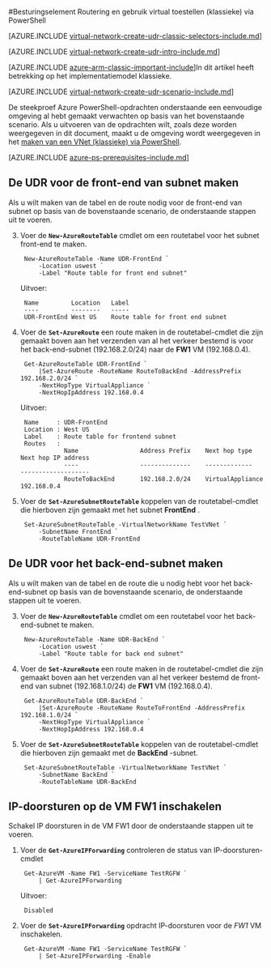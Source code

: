 <properties 
   pageTitle="Routering bepalen en het gebruik van virtuele toestellen via PowerShell in het implementatiemodel klassieke | Microsoft Azure"
   description="Meer informatie over het om te bepalen in VNets via PowerShell in het implementatiemodel klassieke-mailroutering"
   services="virtual-network"
   documentationCenter="na"
   authors="jimdial"
   manager="carmonm"
   editor=""
   tags="azure-service-management"
/>
<tags  
   ms.service="virtual-network"
   ms.devlang="na"
   ms.topic="article"
   ms.tgt_pltfrm="na"
   ms.workload="infrastructure-services"
   ms.date="02/02/2016"
   ms.author="jdial" />

#<a name="control-routing-and-use-virtual-appliances-classic-using-powershell"></a>Besturingselement Routering en gebruik virtual toestellen (klassieke) via PowerShell

[AZURE.INCLUDE [virtual-network-create-udr-classic-selectors-include.md](../../includes/virtual-network-create-udr-classic-selectors-include.md)]

[AZURE.INCLUDE [virtual-network-create-udr-intro-include.md](../../includes/virtual-network-create-udr-intro-include.md)]

[AZURE.INCLUDE [azure-arm-classic-important-include](../../includes/azure-arm-classic-important-include.md)]In dit artikel heeft betrekking op het implementatiemodel klassieke.

[AZURE.INCLUDE [virtual-network-create-udr-scenario-include.md](../../includes/virtual-network-create-udr-scenario-include.md)]

De steekproef Azure PowerShell-opdrachten onderstaande een eenvoudige omgeving al hebt gemaakt verwachten op basis van het bovenstaande scenario. Als u uitvoeren van de opdrachten wilt, zoals deze worden weergegeven in dit document, maakt u de omgeving wordt weergegeven in het [maken van een VNet (klassieke) via PowerShell](virtual-networks-create-vnet-classic-netcfg-ps.md).

[AZURE.INCLUDE [azure-ps-prerequisites-include.md](../../includes/azure-ps-prerequisites-include.md)]

## <a name="create-the-udr-for-the-front-end-subnet"></a>De UDR voor de front-end van subnet maken
Als u wilt maken van de tabel en de route nodig voor de front-end van subnet op basis van de bovenstaande scenario, de onderstaande stappen uit te voeren.

3. Voer de **`New-AzureRouteTable`** cmdlet om een routetabel voor het subnet front-end te maken.

        New-AzureRouteTable -Name UDR-FrontEnd `
            -Location uswest `
            -Label "Route table for front end subnet"

    Uitvoer:

        Name         Location   Label                          
        ----         --------   -----                          
        UDR-FrontEnd West US    Route table for front end subnet

4. Voer de **`Set-AzureRoute`** een route maken in de routetabel-cmdlet die zijn gemaakt boven aan het verzenden van al het verkeer bestemd is voor het back-end-subnet (192.168.2.0/24) naar de **FW1** VM (192.168.0.4).
    
        Get-AzureRouteTable UDR-FrontEnd `
            |Set-AzureRoute -RouteName RouteToBackEnd -AddressPrefix 192.168.2.0/24 `
            -NextHopType VirtualAppliance `
            -NextHopIpAddress 192.168.0.4

    Uitvoer:

        Name     : UDR-FrontEnd
        Location : West US
        Label    : Route table for frontend subnet
        Routes   : 
                   Name                 Address Prefix    Next hop type        Next hop IP address
                   ----                 --------------    -------------        -------------------
                   RouteToBackEnd       192.168.2.0/24    VirtualAppliance     192.168.0.4  

5. Voer de **`Set-AzureSubnetRouteTable`** koppelen van de routetabel-cmdlet die hierboven zijn gemaakt met het subnet **FrontEnd** .

        Set-AzureSubnetRouteTable -VirtualNetworkName TestVNet `
            -SubnetName FrontEnd `
            -RouteTableName UDR-FrontEnd
 
## <a name="create-the-udr-for-the-back-end-subnet"></a>De UDR voor het back-end-subnet maken
Als u wilt maken van de tabel en de route die u nodig hebt voor het back-end-subnet op basis van de bovenstaande scenario, de onderstaande stappen uit te voeren.

3. Voer de **`New-AzureRouteTable`** cmdlet om een routetabel voor het back-end-subnet te maken.

        New-AzureRouteTable -Name UDR-BackEnd `
            -Location uswest `
            -Label "Route table for back end subnet"

4. Voer de **`Set-AzureRoute`** een route maken in de routetabel-cmdlet die zijn gemaakt boven aan het verzenden van al het verkeer bestemd de front-end van subnet (192.168.1.0/24) de **FW1** VM (192.168.0.4).

        Get-AzureRouteTable UDR-BackEnd `
            |Set-AzureRoute -RouteName RouteToFrontEnd -AddressPrefix 192.168.1.0/24 `
            -NextHopType VirtualAppliance `
            -NextHopIpAddress 192.168.0.4

5. Voer de **`Set-AzureSubnetRouteTable`** koppelen van de routetabel-cmdlet die hierboven zijn gemaakt met de **BackEnd** -subnet.

        Set-AzureSubnetRouteTable -VirtualNetworkName TestVNet `
            -SubnetName BackEnd `
            -RouteTableName UDR-BackEnd

## <a name="enable-ip-forwarding-on-the-fw1-vm"></a>IP-doorsturen op de VM FW1 inschakelen
Schakel IP doorsturen in de VM FW1 door de onderstaande stappen uit te voeren.

1. Voer de **`Get-AzureIPForwarding`** controleren de status van IP-doorsturen-cmdlet

        Get-AzureVM -Name FW1 -ServiceName TestRGFW `
            | Get-AzureIPForwarding

    Uitvoer:

        Disabled

2. Voer de **`Set-AzureIPForwarding`** opdracht IP-doorsturen voor de *FW1* VM inschakelen.

        Get-AzureVM -Name FW1 -ServiceName TestRGFW `
            | Set-AzureIPForwarding -Enable
